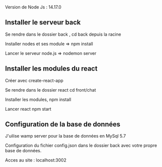 Version de Node Js : 14.17.0 

## Installer le serveur back ## 

Se rendre dans le dossier back , cd back depuis la racine

Installer nodes et ses module => npm install

Lancer le serveur node.js => nodemon server 

## Installer les modules du react ##

Créer avec create-react-app 

Se rendre dans le dossier react cd front/chat 

Installer les modules, npm install

Lancer react npm start 

## Configuration de la base de données ##

J'uilise wamp server pour la base de données en MySql 5.7

Configuration du fichier config.json dans le dossier back avec 
votre propre base de données.



Acces au site : localhost:3002 

